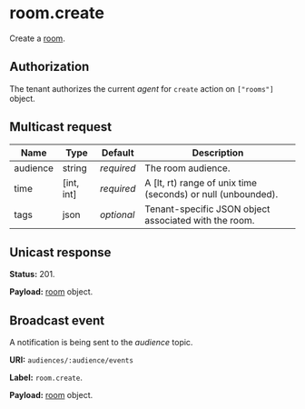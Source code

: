 # room.create

Create a [room](../room.md#room).

## Authorization

The tenant authorizes the current _agent_ for `create` action on `["rooms"]` object.

## Multicast request

Name     | Type       | Default    | Description
-------- | ---------- | ---------- | ------------------------------------------------------------
audience | string     | _required_ | The room audience.
time     | [int, int] | _required_ | A [lt, rt) range of unix time (seconds) or null (unbounded).
tags     | json       | _optional_ | Tenant-specific JSON object associated with the room.

## Unicast response

**Status:** 201.

**Payload:** [room](../room.md#room) object.

## Broadcast event

A notification is being sent to the _audience_ topic.

**URI:** `audiences/:audience/events`

**Label:** `room.create`.

**Payload:** [room](../room.md#room) object.
